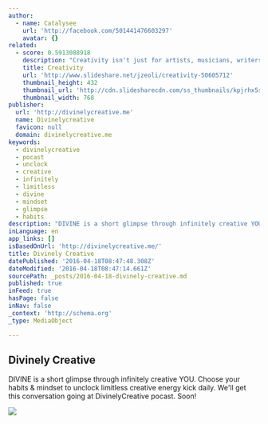 ```yaml
---
author:
  - name: Catalysee
    url: 'http://facebook.com/501441476603297'
    avatar: {}
related:
  - score: 0.5913088918
    description: "Creativity isn't just for artists, musicians, writers, and designers. We all have the ability to be excellent creative thinkers. - https://www.milestechnologi..."
    title: Creativity
    url: 'http://www.slideshare.net/jzeoli/creativity-50605712'
    thumbnail_height: 432
    thumbnail_url: 'http://cdn.slidesharecdn.com/ss_thumbnails/kpjrhx5stgaqoaesnh7r-signature-3f945d39ba23dd9cfcfd3fee5874bd5293c55aa2180b30512d3379a1f65479ee-poli-150716175148-lva1-app6892-thumbnail-4.jpg?cb=1438021298'
    thumbnail_width: 768
publisher:
  url: 'http://divinelycreative.me'
  name: Divinelycreative
  favicon: null
  domain: divinelycreative.me
keywords:
  - divinelycreative
  - pocast
  - unclock
  - creative
  - infinitely
  - limitless
  - divine
  - mindset
  - glimpse
  - habits
description: "DIVINE is a short glimpse through infinitely creative YOU. Choose your habits & mindset to unclock limitless creative energy kick daily. We'll get this conversation going at DivinelyCreative pocast. Soon!"
inLanguage: en
app_links: []
isBasedOnUrl: 'http://divinelycreative.me/'
title: Divinely Creative
datePublished: '2016-04-18T08:47:48.308Z'
dateModified: '2016-04-18T08:47:14.661Z'
sourcePath: _posts/2016-04-18-divinely-creative.md
published: true
inFeed: true
hasPage: false
inNav: false
_context: 'http://schema.org'
_type: MediaObject

---
```

<article style=""><h1>Divinely Creative</h1><p>DIVINE is a short glimpse through infinitely creative YOU. Choose your habits &amp; mindset to unclock limitless creative energy kick daily. We'll get this conversation going at DivinelyCreative pocast. Soon!</p><img src="https://s3-us-west-2.amazonaws.com/the-grid-img/p/6f699945f8f46d818eb02e1a70bdd01f1fea489a.png" /></article>